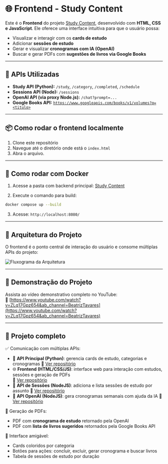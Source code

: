 
# 🌐 Frontend - Study Content

Este é o **Frontend** do projeto [Study Content](https://github.com/BeatrizTavare-s/MVP4-backend), desenvolvido com **HTML, CSS e JavaScript**. Ele oferece uma interface intuitiva para que o usuário possa:

- Visualizar e interagir com os **cards de estudo**
- Adicionar **sessões de estudo**
- Gerar e visualizar **cronogramas com IA (OpenAI)**
- Buscar e gerar PDFs com **sugestões de livros via Google Books**

---

## 🔗 APIs Utilizadas

- **Study API (Python):** `/study`, `/category`, `/completed`, `/schedule`
- **Sessions API (Node):** `/sessions`
- **OpenAI API (via proxy Node.js):** `/chat?prompt=...`
- **Google Books API:** [`https://www.googleapis.com/books/v1/volumes?q=<titulo>`](https://developers.google.com/books/docs/overview?hl=pt-br)

---

## 📦 Como rodar o frontend localmente

1. Clone este repositório
2. Navegue até o diretório onde está o `index.html`
3. Abra o arquivo.

---

## 🐳 Como rodar com Docker

1. Acesse a pasta com backend principal:
[Study Content](https://github.com/BeatrizTavare-s/MVP4-backend)

2. Execute o comando para build:
```bash
docker compose up --build
```

3. Acesse:
```http://localhost:8080/```

---

## 🧭 Arquitetura do Projeto

O frontend é o ponto central de interação do usuário e consome múltiplas APIs do projeto:

![Fluxograma da Arquitetura](https://github.com/BeatrizTavare-s/MVP4-backend/blob/main/img-readme/Fluxograma-explicado.PNG)

---

## 🎥 Demonstração do Projeto

Assista ao vídeo demonstrativo completo no YouTube:  
🔗 [https://www.youtube.com/watch?v=ZLq17Gpz654&ab_channel=BeatrizTavares](https://www.youtube.com/watch?v=ZLq17Gpz654&ab_channel=BeatrizTavares)

---

## 📌 Projeto completo

✅ Comunicação com múltiplas APIs:
- 📘 **API Principal (Python)**: gerencia cards de estudo, categorias e cronogramas
🔗 [Ver repositório](https://github.com/BeatrizTavare-s/MVP4-backend)
- 🌐 **Frontend (HTML/CSS/JS)**: interface web para interação com estudos, sessões e geração de PDFs  
  🔗 [Ver repositório](https://github.com/BeatrizTavare-s/MVP4-frontend)
- 🧩 **API de Sessões (NodeJS)**: adiciona e lista sessões de estudo por assunto
🔗 [Ver repositório](https://github.com/BeatrizTavare-s/MVP4-API-SESSIONS)
- 🤖 **API OpenAI (NodeJS)**: gera cronogramas semanais com ajuda da IA
🔗 [Ver repositório](https://github.com/BeatrizTavare-s/MVP4-API-CHAT)

📄 Geração de PDFs:
- PDF com **cronograma de estudo** retornado pela OpenAI
- PDF com **lista de livros sugeridos** retornados pela Google Books API

🎨 Interface amigável:
- Cards coloridos por categoria
- Botões para ações: concluir, excluir, gerar cronograma e buscar livros
- Tabela de sessões de estudo por duração
